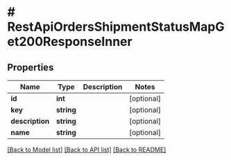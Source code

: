 # # RestApiOrdersShipmentStatusMapGet200ResponseInner

## Properties

Name | Type | Description | Notes
------------ | ------------- | ------------- | -------------
**id** | **int** |  | [optional]
**key** | **string** |  | [optional]
**description** | **string** |  | [optional]
**name** | **string** |  | [optional]

[[Back to Model list]](../../README.md#models) [[Back to API list]](../../README.md#endpoints) [[Back to README]](../../README.md)
